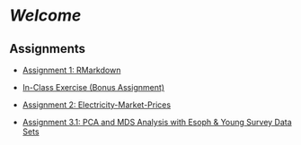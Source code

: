 # *Welcome*

## Assignments

- [Assignment 1: RMarkdown](Assignment1_RMarkdown.html)

- [In-Class Exercise (Bonus Assignment)](Bonus-Assignment.html)

- [Assignment 2: Electricity-Market-Prices](Assignment2_Electricity-Market-Prices.html)

- [Assignment 3.1: PCA and MDS Analysis with Esoph & Young Survey Data Sets](Assignment_3_Young_Survey.html)
